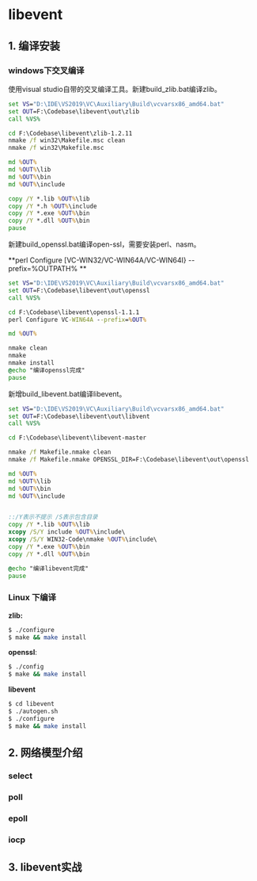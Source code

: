 # libevent

## 1. 编译安装

### windows下交叉编译

使用visual studio自带的交叉编译工具。新建build_zlib.bat编译zlib。

```bat
set VS="D:\IDE\VS2019\VC\Auxiliary\Build\vcvarsx86_amd64.bat"
set OUT=F:\Codebase\libevent\out\zlib
call %VS%

cd F:\Codebase\libevent\zlib-1.2.11
nmake /f win32\Makefile.msc clean
nmake /f win32\Makefile.msc

md %OUT%
md %OUT%\lib
md %OUT%\bin
md %OUT%\include

copy /Y *.lib %OUT%\lib
copy /Y *.h %OUT%\include
copy /Y *.exe %OUT%\bin
copy /Y *.dll %OUT%\bin
pause
```

新建build_openssl.bat编译open-ssl，需要安装perl、nasm。

**perl Configure [VC-WIN32/VC-WIN64A/VC-WIN64I} --prefix=%OUTPATH% **

```bat
set VS="D:\IDE\VS2019\VC\Auxiliary\Build\vcvarsx86_amd64.bat"
set OUT=F:\Codebase\libevent\out\openssl
call %VS%

cd F:\Codebase\libevent\openssl-1.1.1
perl Configure VC-WIN64A --prefix=%OUT%

md %OUT%

nmake clean
nmake
nmake install
@echo "编译openssl完成"
pause
```

新增build_libevent.bat编译libevent。

```bat
set VS="D:\IDE\VS2019\VC\Auxiliary\Build\vcvarsx86_amd64.bat"
set OUT=F:\Codebase\libevent\out\libvent
call %VS%

cd F:\Codebase\libevent\libevent-master

nmake /f Makefile.nmake clean
nmake /f Makefile.nmake OPENSSL_DIR=F:\Codebase\libevent\out\openssl

md %OUT%
md %OUT%\lib
md %OUT%\bin
md %OUT%\include


::/Y表示不提示 /S表示包含目录
copy /Y *.lib %OUT%\lib
xcopy /S/Y include %OUT%\include\
xcopy /S/Y WIN32-Code\nmake %OUT%\include\
copy /Y *.exe %OUT%\bin
copy /Y *.dll %OUT%\bin

@echo "编译libevent完成"
pause
```

### Linux 下编译

**zlib:**

```bash
$ ./configure
$ make && make install
```

**openssl**:

```bash
$ ./config
$ make && make install
```

**libevent**

```bash
$ cd libevent
$ ./autogen.sh
$ ./configure
$ make && make install
```

## 2. 网络模型介绍

### select

### poll

### epoll

### iocp



## 3. libevent实战

